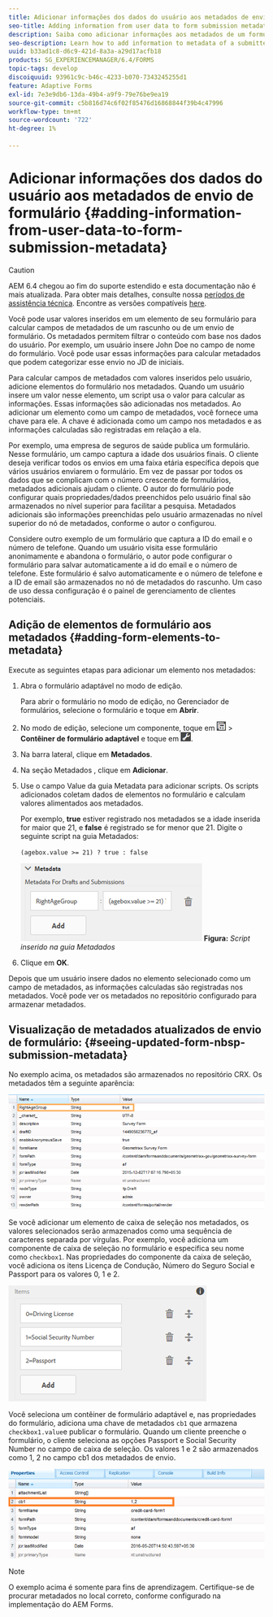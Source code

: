 ```yaml
---
title: Adicionar informações dos dados do usuário aos metadados de envio de formulário
seo-title: Adding information from user data to form submission metadata
description: Saiba como adicionar informações aos metadados de um formulário enviado com dados fornecidos pelo usuário.
seo-description: Learn how to add information to metadata of a submitted form with user provided data.
uuid: b33ad1c8-d6c9-421d-8a3a-a29d17acfb18
products: SG_EXPERIENCEMANAGER/6.4/FORMS
topic-tags: develop
discoiquuid: 93961c9c-b46c-4233-b070-7343245255d1
feature: Adaptive Forms
exl-id: 7e3e9db6-13da-49b4-a9f9-79e76be9ea19
source-git-commit: c5b816d74c6f02f85476d16868844f39b4c47996
workflow-type: tm+mt
source-wordcount: '722'
ht-degree: 1%

---
```


# Adicionar informações dos dados do usuário aos metadados de envio de formulário {#adding-information-from-user-data-to-form-submission-metadata}

>[!CAUTION]
>
>AEM 6.4 chegou ao fim do suporte estendido e esta documentação não é mais atualizada. Para obter mais detalhes, consulte nossa [períodos de assistência técnica](https://helpx.adobe.com/br/support/programs/eol-matrix.html). Encontre as versões compatíveis [here](https://experienceleague.adobe.com/docs/).

Você pode usar valores inseridos em um elemento de seu formulário para calcular campos de metadados de um rascunho ou de um envio de formulário. Os metadados permitem filtrar o conteúdo com base nos dados do usuário. Por exemplo, um usuário insere John Doe no campo de nome do formulário. Você pode usar essas informações para calcular metadados que podem categorizar esse envio no JD de iniciais.

Para calcular campos de metadados com valores inseridos pelo usuário, adicione elementos do formulário nos metadados. Quando um usuário insere um valor nesse elemento, um script usa o valor para calcular as informações. Essas informações são adicionadas nos metadados. Ao adicionar um elemento como um campo de metadados, você fornece uma chave para ele. A chave é adicionada como um campo nos metadados e as informações calculadas são registradas em relação a ela.

Por exemplo, uma empresa de seguros de saúde publica um formulário. Nesse formulário, um campo captura a idade dos usuários finais. O cliente deseja verificar todos os envios em uma faixa etária específica depois que vários usuários enviarem o formulário. Em vez de passar por todos os dados que se complicam com o número crescente de formulários, metadados adicionais ajudam o cliente. O autor do formulário pode configurar quais propriedades/dados preenchidos pelo usuário final são armazenados no nível superior para facilitar a pesquisa. Metadados adicionais são informações preenchidas pelo usuário armazenadas no nível superior do nó de metadados, conforme o autor o configurou.

Considere outro exemplo de um formulário que captura a ID do email e o número de telefone. Quando um usuário visita esse formulário anonimamente e abandona o formulário, o autor pode configurar o formulário para salvar automaticamente a id do email e o número de telefone. Este formulário é salvo automaticamente e o número de telefone e a ID de email são armazenados no nó de metadados do rascunho. Um caso de uso dessa configuração é o painel de gerenciamento de clientes potenciais.

## Adição de elementos de formulário aos metadados {#adding-form-elements-to-metadata}

Execute as seguintes etapas para adicionar um elemento nos metadados:

1. Abra o formulário adaptável no modo de edição.

   Para abrir o formulário no modo de edição, no Gerenciador de formulários, selecione o formulário e toque em **Abrir**.

1. No modo de edição, selecione um componente, toque em ![nível de campo](assets/field-level.png) > **Contêiner de formulário adaptável** e toque em ![cmppr](assets/cmppr.png).
1. Na barra lateral, clique em **Metadados**.
1. Na seção Metadados , clique em **Adicionar**.
1. Use o campo Value da guia Metadata para adicionar scripts. Os scripts adicionados coletam dados de elementos no formulário e calculam valores alimentados aos metadados.

   Por exemplo, **true** estiver registrado nos metadados se a idade inserida for maior que 21, e **false** é registrado se for menor que 21. Digite o seguinte script na guia Metadados:

   `(agebox.value >= 21) ? true : false`

   ![Script de metadados](assets/add-element-metadata.png)
   **Figura:** *Script inserido na guia Metadados*

1. Clique em **OK**.

Depois que um usuário insere dados no elemento selecionado como um campo de metadados, as informações calculadas são registradas nos metadados. Você pode ver os metadados no repositório configurado para armazenar metadados.

## Visualização de metadados atualizados de envio de formulário: {#seeing-updated-form-nbsp-submission-metadata}

No exemplo acima, os metadados são armazenados no repositório CRX. Os metadados têm a seguinte aparência:

![entrada de metadados](assets/metadata-entry.png)

Se você adicionar um elemento de caixa de seleção nos metadados, os valores selecionados serão armazenados como uma sequência de caracteres separada por vírgulas. Por exemplo, você adiciona um componente de caixa de seleção no formulário e especifica seu nome como `checkbox1`. Nas propriedades do componente da caixa de seleção, você adiciona os itens Licença de Condução, Número do Seguro Social e Passport para os valores 0, 1 e 2.

![Armazenamento de vários valores de uma caixa de seleção](assets/checkbox-metadata.png)

Você seleciona um contêiner de formulário adaptável e, nas propriedades do formulário, adiciona uma chave de metadados `cb1` que armazena `checkbox1.value`e publicar o formulário. Quando um cliente preenche o formulário, o cliente seleciona as opções Passport e Social Security Number no campo de caixa de seleção. Os valores 1 e 2 são armazenados como 1, 2 no campo cb1 dos metadados de envio.

![Entrada de metadados para vários valores selecionados em um campo de caixa de seleção](assets/metadata-entry-1.png)

>[!NOTE]
>
>O exemplo acima é somente para fins de aprendizagem. Certifique-se de procurar metadados no local correto, conforme configurado na implementação do AEM Forms.
